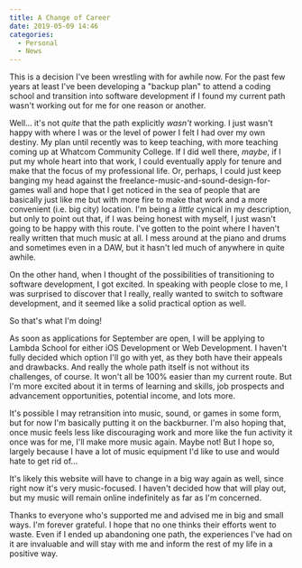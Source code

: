 ```yaml
---
title: A Change of Career
date: 2019-05-09 14:46
categories:
  - Personal
  - News
---
```


This is a decision I've been wrestling with for awhile now. For the past few years at least I've been developing a "backup plan" to attend a coding school and transition into software development if I found my current path wasn't working out for me for one reason or another.

Well...<!--more--> it's not *quite* that the path explicitly *wasn't* working. I just wasn't happy with where I was or the level of power I felt I had over my own destiny. My plan until recently was to keep teaching, with more teaching coming up at Whatcom Community College. If I did well there, *maybe*, if I put my whole heart into that work, I could eventually apply for tenure and make that the focus of my professional life. Or, perhaps, I could just keep banging my head against the freelance-music-and-sound-design-for-games wall and hope that I get noticed in the sea of people that are basically just like me but with more fire to make that work and a more convenient (i.e. big city) location. I'm being a *little* cynical in my description, but only to point out that, if I was being honest with myself, I just wasn't going to be happy with this route. I've gotten to the point where I haven't really written that much music at all. I mess around at the piano and drums and sometimes even in a DAW, but it hasn't led much of anywhere in quite awhile.

On the other hand, when I thought of the possibilities of transitioning to software development, I got excited. In speaking with people close to me, I was surprised to discover that I really, really wanted to switch to software development, and it seemed like a solid practical option as well.

So that's what I'm doing!

As soon as applications for September are open, I will be applying to Lambda School for either iOS Development or Web Development. I haven't fully decided which option I'll go with yet, as they both have their appeals and drawbacks. And really the whole path itself is not without its challenges, of course. It won't all be 100% easier than my current route. But I'm more excited about it in terms of learning and skills, job prospects and advancement opportunities, potential income, and lots more.

It's possible I may retransition into music, sound, or games in some form, but for now I'm basically putting it on the backburner. I'm also hoping that, once music feels less like discouraging work and more like the fun activity it once was for me, I'll make more music again. Maybe not! But I hope so, largely because I have a lot of music equipment I'd like to use and would hate to get rid of...

It's likely this website will have to change in a big way again as well, since right now it's very music-focused. I haven't decided how that will play out, but my music will remain online indefinitely as far as I'm concerned.

Thanks to everyone who's supported me and advised me in big and small ways. I'm forever grateful. I hope that no one thinks their efforts went to waste. Even if I ended up abandoning one path, the experiences I've had on it are invaluable and will stay with me and inform the rest of my life in a positive way.
